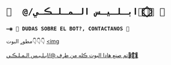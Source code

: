 # `🧿  @/ابـلـيـس الـمـلـڪـي🤴🏻⃟⃢🌹 🔮`

### `—◉ 👑 DUDAS SOBRE EL BOT?, CONTACTANOS 👑`
مطوࢪ البوت👇👇👇
<a href="http://wa.me/212661809542" target="blank"><img 

تم صنع هادا البوت ڪله من طࢪف  @/ابـلـيـس الـمـلـڪـي🤴🏻⃟⃢🌹
